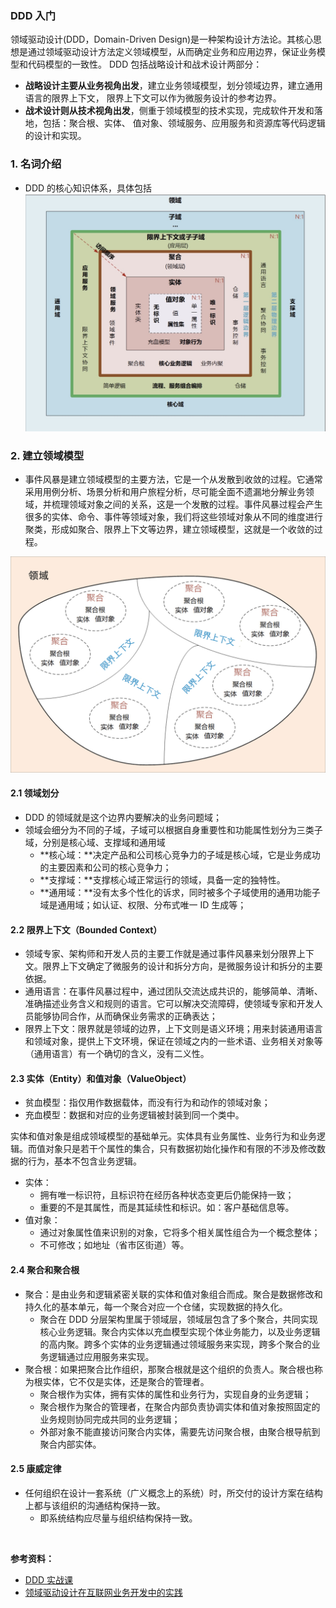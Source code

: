 ### DDD 入门

领域驱动设计(DDD，Domain-Driven Design)是一种架构设计方法论。其核心思想是通过领域驱动设计方法定义领域模型，从而确定业务和应用边界，保证业务模型和代码模型的一致性。
DDD 包括战略设计和战术设计两部分：
- **战略设计主要从业务视角出发**，建立业务领域模型，划分领域边界，建立通用语言的限界上下文，
限界上下文可以作为微服务设计的参考边界。
- **战术设计则从技术视角出发**，侧重于领域模型的技术实现，完成软件开发和落地，包括：聚合根、实体、
值对象、领域服务、应用服务和资源库等代码逻辑的设计和实现。

### 1. 名词介绍
- DDD 的核心知识体系，具体包括
![核心知识体系](./images/核心知识体系.jpg)

### 2. 建立领域模型
- 事件风暴是建立领域模型的主要方法，它是一个从发散到收敛的过程。它通常采用用例分析、场景分析和用户旅程分析，尽可能全面不遗漏地分解业务领域，并梳理领域对象之间的关系，这是一个发散的过程。事件风暴过程会产生很多的实体、命令、事件等领域对象，我们将这些领域对象从不同的维度进行聚类，形成如聚合、限界上下文等边界，建立领域模型，这就是一个收敛的过程。

![领域模型](./images/领域模型.jpg)

#### 2.1 领域划分
- DDD 的领域就是这个边界内要解决的业务问题域；
- 领域会细分为不同的子域，子域可以根据自身重要性和功能属性划分为三类子域，分别是核心域、支撑域和通用域
  - **核心域：**决定产品和公司核心竞争力的子域是核心域，它是业务成功的主要因素和公司的核心竞争力；
  - **支撑域：**支撑核心域正常运行的领域，具备一定的独特性。
  - **通用域：**没有太多个性化的诉求，同时被多个子域使用的通用功能子域是通用域；如认证、权限、分布式唯一 ID 生成等；
  
#### 2.2 限界上下文（Bounded Context）
- 领域专家、架构师和开发人员的主要工作就是通过事件风暴来划分限界上下文。限界上下文确定了微服务的设计和拆分方向，是微服务设计和拆分的主要依据。
- 通用语言：在事件风暴过程中，通过团队交流达成共识的，能够简单、清晰、准确描述业务含义和规则的语言。它可以解决交流障碍，使领域专家和开发人员能够协同合作，从而确保业务需求的正确表达；
- 限界上下文：限界就是领域的边界，上下文则是语义环境；用来封装通用语言和领域对象，提供上下文环境，保证在领域之内的一些术语、业务相关对象等（通用语言）有一个确切的含义，没有二义性。

#### 2.3 实体（Entity）和值对象（ValueObject）
- 贫血模型：指仅用作数据载体，而没有行为和动作的领域对象；
- 充血模型：数据和对应的业务逻辑被封装到同一个类中。

实体和值对象是组成领域模型的基础单元。实体具有业务属性、业务行为和业务逻辑。而值对象只是若干个属性的集合，只有数据初始化操作和有限的不涉及修改数据的行为，基本不包含业务逻辑。
- 实体：
  - 拥有唯一标识符，且标识符在经历各种状态变更后仍能保持一致；
  - 重要的不是其属性，而是其延续性和标识。如：客户基础信息等。
- 值对象：
  - 通过对象属性值来识别的对象，它将多个相关属性组合为一个概念整体；
  - 不可修改；如地址（省市区街道）等。

#### 2.4 聚合和聚合根
- 聚合：是由业务和逻辑紧密关联的实体和值对象组合而成。聚合是数据修改和持久化的基本单元，每一个聚合对应一个仓储，实现数据的持久化。
  - 聚合在 DDD 分层架构里属于领域层，领域层包含了多个聚合，共同实现核心业务逻辑。聚合内实体以充血模型实现个体业务能力，以及业务逻辑的高内聚。跨多个实体的业务逻辑通过领域服务来实现，跨多个聚合的业务逻辑通过应用服务来实现。
- 聚合根：如果把聚合比作组织，那聚合根就是这个组织的负责人。聚合根也称为根实体，它不仅是实体，还是聚合的管理者。
  - 聚合根作为实体，拥有实体的属性和业务行为，实现自身的业务逻辑；
  - 聚合根作为聚合的管理者，在聚合内部负责协调实体和值对象按照固定的业务规则协同完成共同的业务逻辑；
  - 外部对象不能直接访问聚合内实体，需要先访问聚合根，由聚合根导航到聚合内部实体。

#### 2.5 康威定律
- 任何组织在设计一套系统（广义概念上的系统）时，所交付的设计方案在结构上都与该组织的沟通结构保持一致。
	- 即系统结构应尽量与组织结构保持一致。



<br/>

**参考资料：**
- [DDD 实战课](https://zq99299.github.io/note-book2/ddd/)
- [领域驱动设计在互联网业务开发中的实践](https://tech.meituan.com/2017/12/22/ddd-in-practice.html)